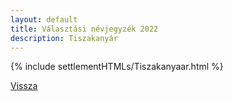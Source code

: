 ```yaml
---
layout: default
title: Választási névjegyzék 2022
description: Tiszakanyár
---
```


{% include settlementHTMLs/Tiszakanyaar.html %}

[Vissza](../)